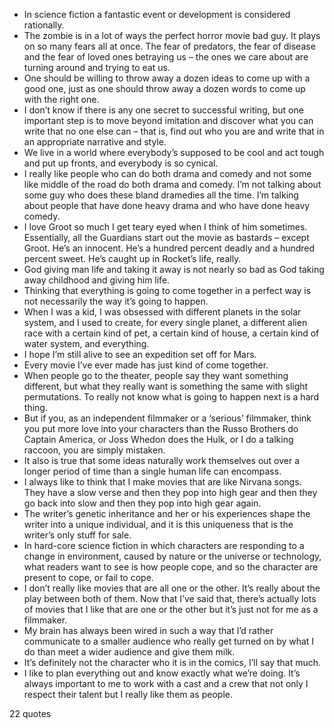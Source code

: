  - In science fiction a fantastic event or development is considered rationally.
 - The zombie is in a lot of ways the perfect horror movie bad guy. It plays on so many fears all at once. The fear of predators, the fear of disease and the fear of loved ones betraying us – the ones we care about are turning around and trying to eat us.
 - One should be willing to throw away a dozen ideas to come up with a good one, just as one should throw away a dozen words to come up with the right one.
 - I don’t know if there is any one secret to successful writing, but one important step is to move beyond imitation and discover what you can write that no one else can – that is, find out who you are and write that in an appropriate narrative and style.
 - We live in a world where everybody’s supposed to be cool and act tough and put up fronts, and everybody is so cynical.
 - I really like people who can do both drama and comedy and not some like middle of the road do both drama and comedy. I’m not talking about some guy who does these bland dramedies all the time. I’m talking about people that have done heavy drama and who have done heavy comedy.
 - I love Groot so much I get teary eyed when I think of him sometimes. Essentially, all the Guardians start out the movie as bastards – except Groot. He’s an innocent. He’s a hundred percent deadly and a hundred percent sweet. He’s caught up in Rocket’s life, really.
 - God giving man life and taking it away is not nearly so bad as God taking away childhood and giving him life.
 - Thinking that everything is going to come together in a perfect way is not necessarily the way it’s going to happen.
 - When I was a kid, I was obsessed with different planets in the solar system, and I used to create, for every single planet, a different alien race with a certain kind of pet, a certain kind of house, a certain kind of water system, and everything.
 - I hope I’m still alive to see an expedition set off for Mars.
 - Every movie I’ve ever made has just kind of come together.
 - When people go to the theater, people say they want something different, but what they really want is something the same with slight permutations. To really not know what is going to happen next is a hard thing.
 - But if you, as an independent filmmaker or a ‘serious’ filmmaker, think you put more love into your characters than the Russo Brothers do Captain America, or Joss Whedon does the Hulk, or I do a talking raccoon, you are simply mistaken.
 - It also is true that some ideas naturally work themselves out over a longer period of time than a single human life can encompass.
 - I always like to think that I make movies that are like Nirvana songs. They have a slow verse and then they pop into high gear and then they go back into slow and then they pop into high gear again.
 - The writer’s genetic inheritance and her or his experiences shape the writer into a unique individual, and it is this uniqueness that is the writer’s only stuff for sale.
 - In hard-core science fiction in which characters are responding to a change in environment, caused by nature or the universe or technology, what readers want to see is how people cope, and so the character are present to cope, or fail to cope.
 - I don’t really like movies that are all one or the other. It’s really about the play between both of them. Now that I’ve said that, there’s actually lots of movies that I like that are one or the other but it’s just not for me as a filmmaker.
 - My brain has always been wired in such a way that I’d rather communicate to a smaller audience who really get turned on by what I do than meet a wider audience and give them milk.
 - It’s definitely not the character who it is in the comics, I’ll say that much.
 - I like to plan everything out and know exactly what we’re doing. It’s always important to me to work with a cast and a crew that not only I respect their talent but I really like them as people.

22 quotes